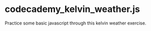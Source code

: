 # codecademy_kelvin_weather.js
Practice some basic javascript through this kelvin weather exercise. 
